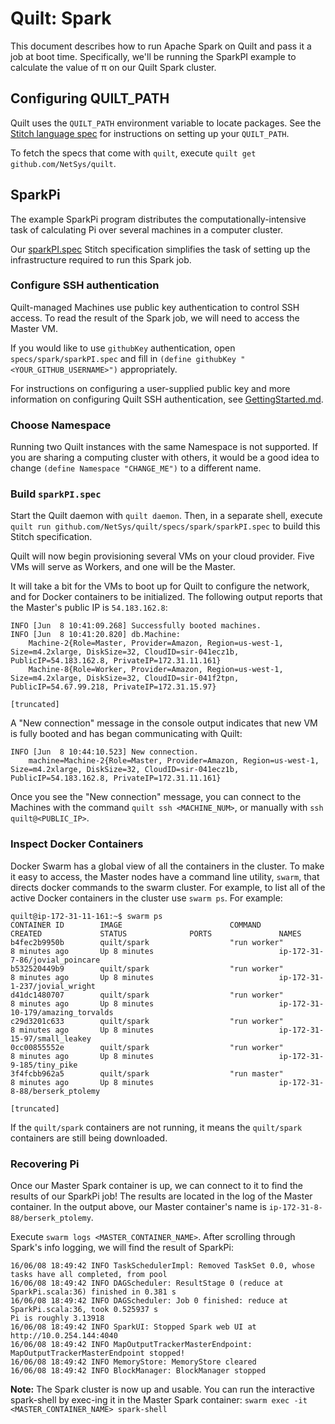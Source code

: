# Quilt: Spark
This document describes how to run Apache Spark on Quilt and pass it a job at
boot time. Specifically, we'll be running the SparkPI example to calculate the
value of π on our Quilt Spark cluster.

## Configuring QUILT_PATH
Quilt uses the `QUILT_PATH` environment variable to locate packages. See the
[Stitch language spec](../../docs/Stitch.md#quilt_path) for instructions on
setting up your `QUILT_PATH`.

To fetch the specs that come with `quilt`, execute `quilt get github.com/NetSys/quilt`.

## SparkPi
The example SparkPi program distributes the computationally-intensive task of
calculating Pi over several machines in a computer cluster.

Our [sparkPI.spec](sparkPI.spec) Stitch specification simplifies the
task of setting up the infrastructure required to run this Spark job.

### Configure SSH authentication
Quilt-managed Machines use public key authentication to control SSH access.
To read the result of the Spark job, we will need to access the Master VM.

If you would like to use `githubKey` authentication, open
`specs/spark/sparkPI.spec` and fill in
`(define githubKey "<YOUR_GITHUB_USERNAME>")` appropriately.

For instructions on configuring a user-supplied public key and more information
on configuring Quilt SSH authentication, see
[GettingStarted.md](../../docs/GettingStarted.md#set-up-your-ssh-authentication).

### Choose Namespace
Running two Quilt instances with the same Namespace is not supported.
If you are sharing a computing cluster with others, it would be a good idea to
change `(define Namespace "CHANGE_ME")` to a different name.

### Build `sparkPI.spec`
Start the Quilt daemon with `quilt daemon`. Then, in a separate shell, execute
`quilt run github.com/NetSys/quilt/specs/spark/sparkPI.spec` to
build this Stitch specification.

Quilt will now begin provisioning several VMs on your cloud provider. Five VMs
will serve as Workers, and one will be the Master.

It will take a bit for the VMs to boot up for Quilt to configure the network,
and for Docker containers to be initialized. The following output reports that
the Master's public IP is `54.183.162.8`:
```
INFO [Jun  8 10:41:09.268] Successfully booted machines.
INFO [Jun  8 10:41:20.820] db.Machine:
    Machine-2{Role=Master, Provider=Amazon, Region=us-west-1, Size=m4.2xlarge, DiskSize=32, CloudID=sir-041ecz1b, PublicIP=54.183.162.8, PrivateIP=172.31.11.161}
    Machine-8{Role=Worker, Provider=Amazon, Region=us-west-1, Size=m4.2xlarge, DiskSize=32, CloudID=sir-041f2tpn, PublicIP=54.67.99.218, PrivateIP=172.31.15.97}

[truncated]
```

A "New connection" message in the console output indicates that new VM is fully
booted and has began communicating with Quilt:

```
INFO [Jun  8 10:44:10.523] New connection.
    machine=Machine-2{Role=Master, Provider=Amazon, Region=us-west-1, Size=m4.2xlarge, DiskSize=32, CloudID=sir-041ecz1b, PublicIP=54.183.162.8, PrivateIP=172.31.11.161}
```

Once you see the "New connection" message, you can connect to the Machines with the command
`quilt ssh <MACHINE_NUM>`, or manually with `ssh quilt@<PUBLIC_IP>`.

### Inspect Docker Containers
Docker Swarm has a global view of all the containers in the cluster.  To make
it easy to access, the Master nodes have a command line utility, `swarm`, that
directs docker commands to the swarm cluster.  For example, to list all of the
active Docker containers in the cluster use `swarm ps`.  For example:
```
quilt@ip-172-31-11-161:~$ swarm ps
CONTAINER ID        IMAGE                        COMMAND                  CREATED             STATUS              PORTS               NAMES
b4fec2b9950b        quilt/spark                  "run worker"             8 minutes ago       Up 8 minutes                            ip-172-31-7-86/jovial_poincare
b532520449b9        quilt/spark                  "run worker"             8 minutes ago       Up 8 minutes                            ip-172-31-1-237/jovial_wright
d41dc1480707        quilt/spark                  "run worker"             8 minutes ago       Up 8 minutes                            ip-172-31-10-179/amazing_torvalds
c29d3201c633        quilt/spark                  "run worker"             8 minutes ago       Up 8 minutes                            ip-172-31-15-97/small_leakey
0cc00855552e        quilt/spark                  "run worker"             8 minutes ago       Up 8 minutes                            ip-172-31-9-185/tiny_pike
3f4fcbb962a5        quilt/spark                  "run master"             8 minutes ago       Up 8 minutes                            ip-172-31-8-88/berserk_ptolemy

[truncated]
```

If the `quilt/spark` containers are not running, it means the `quilt/spark`
containers are still being downloaded.

### Recovering Pi
Once our Master Spark container is up, we can connect to it to find the results of
our SparkPi job! The results are located in the log of the Master container. In
the output above, our Master container's name is `ip-172-31-8-88/berserk_ptolemy`.

Execute `swarm logs <MASTER_CONTAINER_NAME>`. After
scrolling through Spark's info logging, we will find the result of SparkPi:

```
16/06/08 18:49:42 INFO TaskSchedulerImpl: Removed TaskSet 0.0, whose tasks have all completed, from pool
16/06/08 18:49:42 INFO DAGScheduler: ResultStage 0 (reduce at SparkPi.scala:36) finished in 0.381 s
16/06/08 18:49:42 INFO DAGScheduler: Job 0 finished: reduce at SparkPi.scala:36, took 0.525937 s
Pi is roughly 3.13918
16/06/08 18:49:42 INFO SparkUI: Stopped Spark web UI at http://10.0.254.144:4040
16/06/08 18:49:42 INFO MapOutputTrackerMasterEndpoint: MapOutputTrackerMasterEndpoint stopped!
16/06/08 18:49:42 INFO MemoryStore: MemoryStore cleared
16/06/08 18:49:42 INFO BlockManager: BlockManager stopped
```

**Note:** The Spark cluster is now up and usable. You can run the interactive
spark-shell by exec-ing it in the Master Spark container:
`swarm exec -it <MASTER_CONTAINER_NAME> spark-shell`
